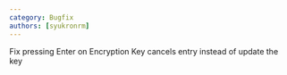 ```yaml
---
category: Bugfix
authors: [syukronrm]
---
```


Fix pressing Enter on Encryption Key cancels entry instead of update the key
